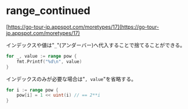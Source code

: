# range_continued

[https://go-tour-jp.appspot.com/moretypes/17](https://go-tour-jp.appspot.com/moretypes/17)

インデックスや値は"`_`"(アンダーバー)へ代入することで捨てることができる。

```go
for _, value := range pow {
    fmt.Printf("%d\n", value)
}
```

インデックスのみが必要な場合は"`, value`"を省略する。

```go
for i := range pow {
    pow[i] = 1 << uint(i) // == 2**i
}
```
